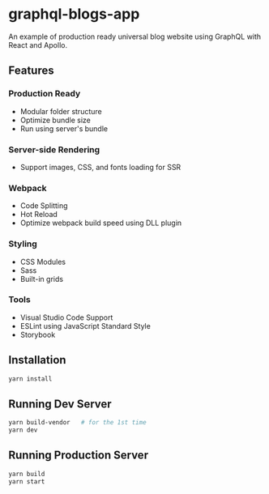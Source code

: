 # graphql-blogs-app
An example of production ready universal blog website using GraphQL with React and Apollo.

## Features

### Production Ready
- Modular folder structure
- Optimize bundle size
- Run using server's bundle

### Server-side Rendering
- Support images, CSS, and fonts loading for SSR

### Webpack
- Code Splitting
- Hot Reload
- Optimize webpack build speed using DLL plugin

### Styling
- CSS Modules
- Sass
- Built-in grids

### Tools
- Visual Studio Code Support
- ESLint using JavaScript Standard Style
- Storybook

## Installation
```bash
yarn install
```

## Running Dev Server
```bash
yarn build-vendor   # for the 1st time
yarn dev
```

## Running Production Server

```bash
yarn build
yarn start
```

